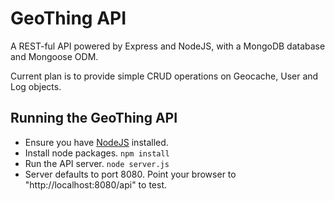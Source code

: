 # GeoThing API
A REST-ful API powered by Express and NodeJS, with a MongoDB database and Mongoose ODM.

Current plan is to provide simple CRUD operations on Geocache, User and Log objects.

## Running the GeoThing API
- Ensure you have [NodeJS](https://nodejs.org/en/) installed.
- Install node packages.
`npm install`
- Run the API server.
`node server.js`
- Server defaults to port 8080. Point your browser to "http://localhost:8080/api" to test.
